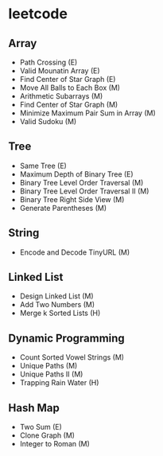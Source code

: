 # leetcode

## Array
 - Path Crossing (E)
 - Valid Mounatin Array (E)
 - Find Center of Star Graph (E)
 - Move All Balls to Each Box (M)
 - Arithmetic Subarrays (M)
 - Find Center of Star Graph (M)
 - Minimize Maximum Pair Sum in Array (M)
 - Valid Sudoku (M)

## Tree
 - Same Tree (E)
 - Maximum Depth of Binary Tree (E)
 - Binary Tree Level Order Traversal (M)
 - Binary Tree Level Order Traversal II (M)
 - Binary Tree Right Side View (M)
 - Generate Parentheses (M)

## String
 - Encode and Decode TinyURL (M)
 
## Linked List
 - Design Linked List (M)
 - Add Two Numbers (M)
 - Merge k Sorted Lists (H)

## Dynamic Programming
 - Count Sorted Vowel Strings (M)
 - Unique Paths (M)
 - Unique Paths II (M)
 - Trapping Rain Water (H)

## Hash Map
 - Two Sum (E)
 - Clone Graph (M)
 - Integer to Roman (M)
 
